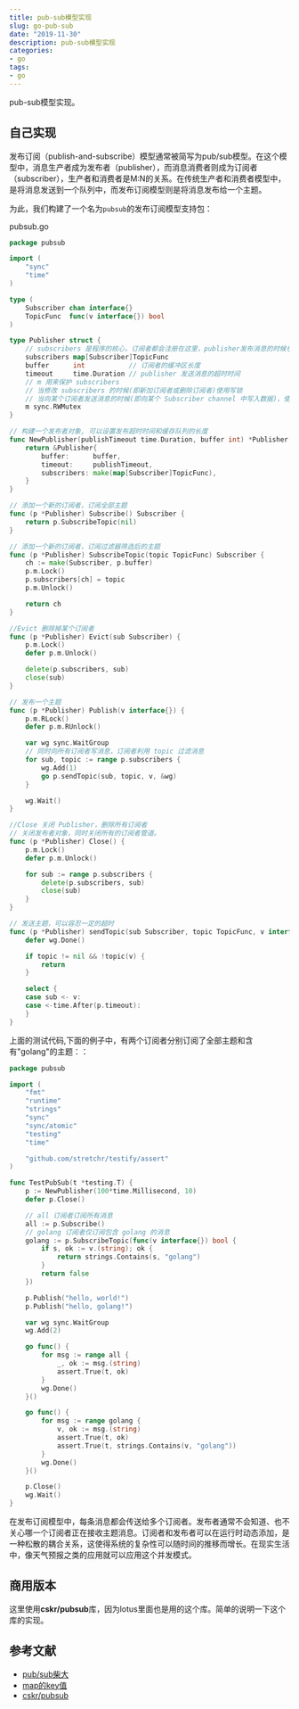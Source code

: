 ```yaml
---
title: pub-sub模型实现
slug: go-pub-sub
date: "2019-11-30"
description: pub-sub模型实现
categories: 
- go 
tags: 
- go 
---
```



pub-sub模型实现。
<!--more-->

## 自己实现

发布订阅（publish-and-subscribe）模型通常被简写为pub/sub模型。在这个模型中，消息生产者成为发布者（publisher），而消息消费者则成为订阅者（subscriber），生产者和消费者是M:N的关系。在传统生产者和消费者模型中，是将消息发送到一个队列中，而发布订阅模型则是将消息发布给一个主题。

为此，我们构建了一个名为`pubsub`的发布订阅模型支持包：

pubsub.go

```go
package pubsub

import (
	"sync"
	"time"
)

type (
	Subscriber chan interface{}
	TopicFunc  func(v interface{}) bool
)

type Publisher struct {
	// subscribers 是程序的核心，订阅者都会注册在这里，publisher发布消息的时候也会从这里开始
	subscribers map[Subscriber]TopicFunc
	buffer      int           // 订阅者的缓冲区长度
	timeout     time.Duration // publisher 发送消息的超时时间
	// m 用来保护 subscribers
	// 当修改 subscribers 的时候(即新加订阅者或删除订阅者)使用写锁
	// 当向某个订阅者发送消息的时候(即向某个 Subscriber channel 中写入数据)，使用读锁
	m sync.RWMutex
}

// 构建一个发布者对象, 可以设置发布超时时间和缓存队列的长度
func NewPublisher(publishTimeout time.Duration, buffer int) *Publisher {
	return &Publisher{
		buffer:      buffer,
		timeout:     publishTimeout,
		subscribers: make(map[Subscriber]TopicFunc),
	}
}

// 添加一个新的订阅者，订阅全部主题
func (p *Publisher) Subscribe() Subscriber {
	return p.SubscribeTopic(nil)
}

// 添加一个新的订阅者，订阅过滤器筛选后的主题
func (p *Publisher) SubscribeTopic(topic TopicFunc) Subscriber {
	ch := make(Subscriber, p.buffer)
	p.m.Lock()
	p.subscribers[ch] = topic
	p.m.Unlock()

	return ch
}

//Evict 删除掉某个订阅者
func (p *Publisher) Evict(sub Subscriber) {
	p.m.Lock()
	defer p.m.Unlock()

	delete(p.subscribers, sub)
	close(sub)
}

// 发布一个主题
func (p *Publisher) Publish(v interface{}) {
	p.m.RLock()
	defer p.m.RUnlock()

	var wg sync.WaitGroup
	// 同时向所有订阅者写消息，订阅者利用 topic 过滤消息
	for sub, topic := range p.subscribers {
		wg.Add(1)
		go p.sendTopic(sub, topic, v, &wg)
	}

	wg.Wait()
}

//Close 关闭 Publisher，删除所有订阅者
// 关闭发布者对象，同时关闭所有的订阅者管道。
func (p *Publisher) Close() {
	p.m.Lock()
	defer p.m.Unlock()

	for sub := range p.subscribers {
		delete(p.subscribers, sub)
		close(sub)
	}
}

// 发送主题，可以容忍一定的超时
func (p *Publisher) sendTopic(sub Subscriber, topic TopicFunc, v interface{}, wg *sync.WaitGroup) {
	defer wg.Done()

	if topic != nil && !topic(v) {
		return
	}

	select {
	case sub <- v:
	case <-time.After(p.timeout):
	}
}
```

上面的测试代码,下面的例子中，有两个订阅者分别订阅了全部主题和含有"golang"的主题：：

```go
package pubsub

import (
	"fmt"
	"runtime"
	"strings"
	"sync"
	"sync/atomic"
	"testing"
	"time"

	"github.com/stretchr/testify/assert"
)

func TestPubSub(t *testing.T) {
	p := NewPublisher(100*time.Millisecond, 10)
	defer p.Close()

	// all 订阅者订阅所有消息
	all := p.Subscribe()
	// golang 订阅者仅订阅包含 golang 的消息
	golang := p.SubscribeTopic(func(v interface{}) bool {
		if s, ok := v.(string); ok {
			return strings.Contains(s, "golang")
		}
		return false
	})

	p.Publish("hello, world!")
	p.Publish("hello, golang!")

	var wg sync.WaitGroup
	wg.Add(2)

	go func() {
		for msg := range all {
			_, ok := msg.(string)
			assert.True(t, ok)
		}
		wg.Done()
	}()

	go func() {
		for msg := range golang {
			v, ok := msg.(string)
			assert.True(t, ok)
			assert.True(t, strings.Contains(v, "golang"))
		}
		wg.Done()
	}()

	p.Close()
	wg.Wait()
}
```

在发布订阅模型中，每条消息都会传送给多个订阅者。发布者通常不会知道、也不关心哪一个订阅者正在接收主题消息。订阅者和发布者可以在运行时动态添加，是一种松散的耦合关系，这使得系统的复杂性可以随时间的推移而增长。在现实生活中，像天气预报之类的应用就可以应用这个并发模式。



## 商用版本

这里使用**cskr/pubsub**库，因为lotus里面也是用的这个库。简单的说明一下这个库的实现。



## 参考文献
- [pub/sub柴大](https://chai2010.cn/advanced-go-programming-book/ch1-basic/ch1-06-goroutine.html)
- [map的key值](http://lanlingzi.cn/post/technical/2016/0904_go_map/)
- [cskr/pubsub](https://github.com/cskr/pubsub)

